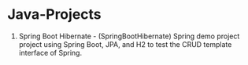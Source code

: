 # Java-Projects

1. Spring Boot Hibernate - (SpringBootHibernate)
Spring demo project project using Spring Boot, JPA, and H2 to test the CRUD template interface of Spring.

